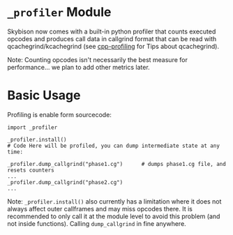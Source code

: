 # `_profiler` Module

Skybison now comes with a built-in python profiler that counts executed opcodes
and produces call data in callgrind format that can be read with
qcachegrind/kcachegrind (see [cpp-profiling](cpp-profiling.md) for Tips about
qcachegrind).

Note: Counting opcodes isn't necessarily the best measure for performance... we
plan to add other metrics later.

Basic Usage
========

Profiling is enable form sourcecode:
```
import _profiler

_profiler.install()
# Code Here will be profiled, you can dump intermediate state at any time:

_profiler.dump_callgrind("phase1.cg")      # dumps phase1.cg file, and resets counters
...
_profiler.dump_callgrind("phase2.cg")
...
```

Note: `_profiler.install()` also currently has a limitation where it does not
always affect outer callframes and may miss opcodes there. It is recommended to
only call it at the module level to avoid this problem (and not inside
functions). Calling `dump_callgrind` in fine anywhere.
